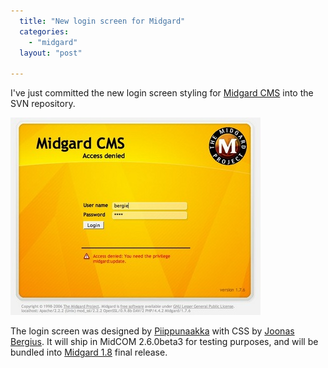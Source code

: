 ```yaml
---
  title: "New login screen for Midgard"
  categories: 
    - "midgard"
  layout: "post"

---
```

I've just committed the new login screen styling for [Midgard CMS][1] into the SVN repository.

![MidCOM 2.6 login screen](/files/midcom-2-6-login-screen-small.jpg)

The login screen was designed by [Piippunaakka][2] with CSS by [Joonas Bergius][3]. It will ship in MidCOM 2.6.0beta3 for testing purposes, and will be bundled into [Midgard 1.8][4] final release.

[1]: http://www.midgard-project.org/
[2]: http://www.piippunaakka.fi/
[3]: http://www.nemein.com/en/team/jbergius.html
[4]: http://www.midgard-project.org/midgard/1.8/